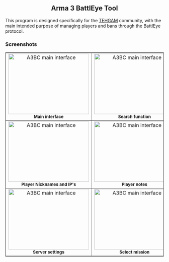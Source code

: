 <h2 align="center">Arma 3 BattlEye Tool</h2>
<p>This program is designed specifically for the <a href="http://tehgam.com/">TEHGAM</a> community, with the main intended purpose of managing players and bans through the BattlEye protocol.</p>
<h3>Screenshots</h3>
<table border="1">
  <tr>
    <td align="center">
      <a href="https://raw.githubusercontent.com/tym32167/arma3beclient/master/desc/1.PNG">
        <img src="https://github.com/tym32167/arma3beclient/raw/master/desc/1.PNG"
             alt="A3BC main interface"
             width="256px"
             height="192px">
      </a><br />
      <strong><sup>Main interface</sup></strong>
    </td>
    <td align="center">
      <a href="https://raw.githubusercontent.com/tym32167/arma3beclient/master/desc/2.PNG">
        <img src="https://github.com/tym32167/arma3beclient/raw/master/desc/2.PNG"
             alt="A3BC main interface"
             width="256px"
             height="192px">
      </a><br />
      <strong><sup>Search function</sup></strong>
    </td>
    <td align="center">
      <a href="https://raw.githubusercontent.com/tym32167/arma3beclient/master/desc/3.PNG">
        <img src="https://github.com/tym32167/arma3beclient/raw/master/desc/3.PNG"
             alt="A3BC main interface"
             width="256px"
             height="192px">
      </a><br />
      <strong><sup>Player info</sup></strong>
    </td>
  </tr>
  <tr>
    <td align="center">
      <a href="https://raw.githubusercontent.com/tym32167/arma3beclient/master/desc/4.PNG">
        <img src="https://github.com/tym32167/arma3beclient/raw/master/desc/4.PNG"
             alt="A3BC main interface"
             width="256px"
             height="192px">
      </a><br />
      <strong><sup>Player Nicknames and IP's</sup></strong>
    </td>
    <td align="center">
      <a href="https://raw.githubusercontent.com/tym32167/arma3beclient/master/desc/5.PNG">
        <img src="https://github.com/tym32167/arma3beclient/raw/master/desc/5.PNG"
             alt="A3BC main interface"
             width="256px"
             height="192px">
      </a><br />
	  <strong><sup>Player notes</sup></strong>
    </td>
    <td align="center">
	  <a href="https://raw.githubusercontent.com/tym32167/arma3beclient/master/desc/6.PNG">
        <img src="https://github.com/tym32167/arma3beclient/raw/master/desc/6.PNG"
             alt="A3BC main interface"
             width="256px"
             height="192px">
      </a><br />
	  <strong><sup>Chat history</sup></strong>
    </td>
  </tr>
    <tr>
    <td align="center">
      <a href="https://raw.githubusercontent.com/tym32167/arma3beclient/master/desc/7.PNG">
        <img src="https://github.com/tym32167/arma3beclient/raw/master/desc/7.PNG"
             alt="A3BC main interface"
             width="256px"
             height="192px">
      </a><br />
      <strong><sup>Server settings</sup></strong>
    </td>
    <td align="center">
      <a href="https://raw.githubusercontent.com/tym32167/arma3beclient/master/desc/8.PNG">
        <img src="https://github.com/tym32167/arma3beclient/raw/master/desc/8.PNG"
             alt="A3BC main interface"
             width="256px"
             height="192px">
      </a><br />
	  <strong><sup>Select mission</sup></strong>
    </td>
    <td align="center">
	  <a href="https://raw.githubusercontent.com/tym32167/arma3beclient/master/desc/9.PNG">
        <img src="https://github.com/tym32167/arma3beclient/raw/master/desc/9.PNG"
             alt="A3BC main interface"
             width="256px"
             height="192px">
      </a><br />
	  <strong><sup>Steam query support</sup></strong>
    </td>
  </tr>
</table>
